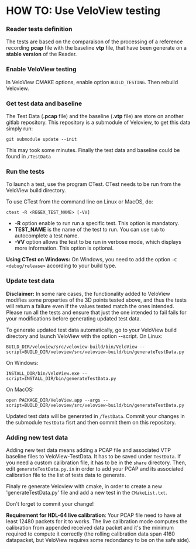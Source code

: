 # HOW TO: Use VeloView testing


### Reader tests definition


The tests are based on the comparaison of the processing of a reference recording 
**pcap** file with the baseline **vtp** file, that have been generate on a **stable version** of the Reader.


### Enable VeloView testing


In VeloView CMAKE options, enable option `BUILD_TESTING`. Then rebuild Veloview.


### Get test data and baseline


The Test Data (**.pcap** file) and the baseline (**.vtp** file) are store on another 
gitlab repository. This repository is a submodule of Veloview, to get this data simply run:
```
git submodule update --init
```
This may took some minutes. Finally the test data and baseline could be found in `/TestData`


### Run the tests

To launch a test, use the program CTest. CTest needs to be run from the VeloView
build directory.

To use CTest from the command line on Linux or MacOS, do:
```
ctest -R <REGEX_TEST_NAME> [-VV]
```

* **-R** option enable to run run a specific test. This option is mandatory.
* **TEST_NAME** is the name of the test to run. You can use `tab` to autocomplete a test name.
* **-VV** option allows the test to be run in verbose mode, which displays more information. This option is optional.

**Using CTest on Windows:** On Windows, you need to add the option
`-C <debug/release>` according to your build type.


### Update test data

**Disclaimer:** In some rare cases, the functionality added to VeloView modifies
some properties of the 3D points tested above, and thus the tests will return a 
failure even if the values tested match the ones intended. Please run all the 
tests and ensure that just the one intended to fail fails for your modifications
before generating updated test data.

To generate updated test data automatically, go to your VeloView build directory
and launch VeloView with the option --script.
On Linux:
```
BUILD_DIR/veloview/src/veloview-build/bin/VeloView --script=BUILD_DIR/veloview/src/veloview-build/bin/generateTestData.py
```
On Windows:
```
INSTALL_DIR/bin/VeloView.exe --script=INSTALL_DIR/bin/generateTestData.py
```
On MacOS:
```
open PACKAGE_DIR/VeloView.app --args --script=BUILD_DIR/veloview/src/veloview-build/bin/generateTestData.py
```
Updated test data will be generated in `/TestData`. Commit your changes in the
submodule `TestData` fisrt and then commit them on this repository.


### Adding new test data

Adding new test data means adding a PCAP file and associated VTP baseline files to
VeloView-TestData. It has to be saved under `TestData`. If you need a custom
calibration file, it has to be in the `share` directory. Then, edit
`generateTestData.py.in` in order to add your PCAP and its associated calibration
file to the list of tests data to generate.

Finaly re generate Veloview with cmake, in order to create a new 'generateTestData.py' file
and add a new test in the `CMakeList.txt`.

Don't forget to commit your change!


**Requirement for HDL-64 live calibration**: Your PCAP file need to have at
least 12480 packets for it to works. The live calibration mode computes the
calibration from appended received data packet and it's the minimum required
to compute it correctly (the rolling calibration data span 4160 datapacket, but
VeloView requires some redondancy to be on the safe side).

